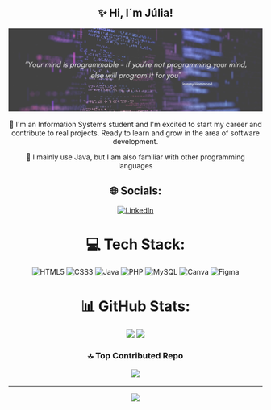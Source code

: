 <span align="center">

##  ✨ Hi, I´m Júlia! 

</span>

![image alt](https://github.com/JuliaHZucco/JuliaHZucco/blob/main/PIC.jpg?raw=true)

<div align="center">
📖 I'm an Information Systems student and I'm excited to start my career and contribute to real projects. Ready to learn and grow in the area of ​​software development.<br> 

🔧 I mainly use Java, but I am also familiar with other programming languages

## 🌐 Socials:
[![LinkedIn](https://img.shields.io/badge/LinkedIn-%230077B5.svg?logo=linkedin&logoColor=white)](https://linkedin.com/in/https://www.linkedin.com/in/juhadassa/) 

# 💻 Tech Stack:
![HTML5](https://img.shields.io/badge/html5-%23E34F26.svg?style=for-the-badge&logo=html5&logoColor=white) ![CSS3](https://img.shields.io/badge/css3-%231572B6.svg?style=for-the-badge&logo=css3&logoColor=white) ![Java](https://img.shields.io/badge/java-%23ED8B00.svg?style=for-the-badge&logo=openjdk&logoColor=white) ![PHP](https://img.shields.io/badge/php-%23777BB4.svg?style=for-the-badge&logo=php&logoColor=white) ![MySQL](https://img.shields.io/badge/mysql-4479A1.svg?style=for-the-badge&logo=mysql&logoColor=white) ![Canva](https://img.shields.io/badge/Canva-%2300C4CC.svg?style=for-the-badge&logo=Canva&logoColor=white) ![Figma](https://img.shields.io/badge/figma-%23F24E1E.svg?style=for-the-badge&logo=figma&logoColor=white)
# 📊 GitHub Stats:
![](https://github-readme-stats.vercel.app/api?username=JuliaHZucco&theme=cobalt&hide_border=false&include_all_commits=false&count_private=false) ![](https://github-readme-stats.vercel.app/api/top-langs/?username=JuliaHZucco&theme=cobalt&hide_border=false&include_all_commits=false&count_private=false&layout=compact)

### 🔝 Top Contributed Repo
![](https://github-contributor-stats.vercel.app/api?username=JuliaHZucco&limit=5&theme=cobalt&combine_all_yearly_contributions=true)

---
[![](https://visitcount.itsvg.in/api?id=JuliaHZucco&icon=7&color=11)](https://visitcount.itsvg.in)

</div>

<!-- Proudly created with GPRM ( https://gprm.itsvg.in ) -->
